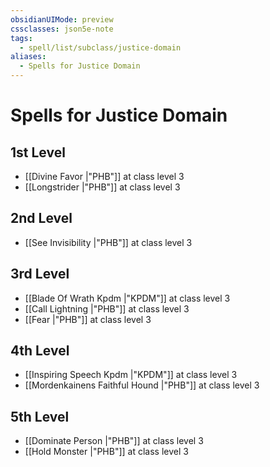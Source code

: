 ```yaml
---
obsidianUIMode: preview
cssclasses: json5e-note
tags:
  - spell/list/subclass/justice-domain
aliases:
  - Spells for Justice Domain
---
```

# Spells for Justice Domain

## 1st Level

- [[Divine Favor \|"PHB"]] at class level 3
- [[Longstrider \|"PHB"]] at class level 3

## 2nd Level

- [[See Invisibility \|"PHB"]] at class level 3

## 3rd Level

- [[Blade Of Wrath Kpdm \|"KPDM"]] at class level 3
- [[Call Lightning \|"PHB"]] at class level 3
- [[Fear \|"PHB"]] at class level 3

## 4th Level

- [[Inspiring Speech Kpdm \|"KPDM"]] at class level 3
- [[Mordenkainens Faithful Hound \|"PHB"]] at class level 3

## 5th Level

- [[Dominate Person \|"PHB"]] at class level 3
- [[Hold Monster \|"PHB"]] at class level 3
